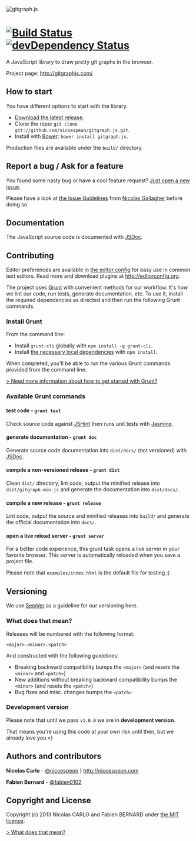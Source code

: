 ![gitgraph.js](/assets/logo/gitgraph-logo.png) 

[![Build Status](https://secure.travis-ci.org/nicoespeon/gitgraph.js.png)](http://travis-ci.org/nicoespeon/gitgraph.js) [![devDependency Status](https://david-dm.org/nicoespeon/gitgraph.js/dev-status.png)](https://david-dm.org/nicoespeon/gitgraph.js#info=devDependencies)
===========

A JavaScript library to draw pretty git graphs in the browser.

Project page: <http://gitgraphjs.com/>

## How to start

You have different options to start with the library:

- [Download the latest release](https://github.com/nicoespeon/gitgraph.js/releases/tag/v0.3.0).
- Clone the repo: `git clone git://github.com/nicoespeon/gitgraph.js.git`.
- Install with [Bower](http://bower.io/): `bower install gitgraph.js`.

Production files are available under the `build/` directory.

## Report a bug / Ask for a feature

You found some nasty bug or have a cool feature request? [Just open a new issue](https://github.com/nicoespeon/gitgraph.js/issues).

Please have a look at [the Issue Guidelines](https://github.com/necolas/issue-guidelines/blob/master/CONTRIBUTING.md) from [Nicolas Gallagher](https://github.com/necolas) before doing so.

## Documentation

The JavaScript source code is documented with [JSDoc](http://usejsdoc.org/).

## Contributing

Editor preferences are available in [the editor config](https://github.com/nicoespeon/gitgraph.js/blob/master/.editorconfig) for easy use in common text editors. Read more and download plugins at <http://editorconfig.org>.

The project uses [Grunt](http://gruntjs.com) with convenient methods for our workflow. It's how we lint our code, run tests, generate documentation, etc. To use it, install the required dependencies as directed and then run the following Grunt commands.

### Install Grunt

From the command line:

- Install `grunt-cli` globally with `npm install -g grunt-cli`.
- Install [the necessary local dependencies](https://github.com/nicoespeon/gitgraph.js/blob/master/.editorconfig) with `npm install`.

When completed, you'll be able to run the various Grunt commands provided from the command line.

[> Need more information about how to get started with Grunt?](http://gruntjs.com/getting-started)

### Available Grunt commands

#### test code - `grunt test`

Check source code against [JSHint](http://www.jshint.com/) then runs unit tests with [Jasmine](http://pivotal.github.io/jasmine/).

#### generate documentation - `grunt doc`

Generate source code documentation into `dist/docs/` (not versioned) with [JSDoc](http://usejsdoc.org/).

#### compile a non-versioned release - `grunt dist`

Clean `dist/` directory, lint code, output the minified release into `dist/gitgraph.min.js` and generate the documentation into `dist/docs/`.

#### compile a new release - `grunt release`

Lint code, output the source and minified releases into `build/` and generate the official documentation into `docs/`.

#### open a live reload server - `grunt server`

For a better code experience, this grunt task opens a live server in your favorite browser. This server is automatically reloaded when you save a project file.

Please note that `examples/index.html` is the default file for testing ;)

## Versioning

We use [SemVer](http://semver.org/) as a guideline for our versioning here.

### What does that mean?

Releases will be numbered with the following format:

```
<major>.<minor>.<patch>
```

And constructed with the following guidelines:

- Breaking backward compatibility bumps the `<major>` (and resets the `<minor>` and `<patch>`)
- New additions without breaking backward compatibility bumps the `<minor>` (and resets the `<patch>`)
- Bug fixes and misc. changes bumps the `<patch>`

### Development version

Please note that until we pass `v1.0.0` we are in **development version**.

That means you're using this code at your own risk until then, but we already love you =)

## Authors and contributors

**Nicolas Carlo** - [@nicoespeon](https://twitter.com/nicoespeon) } <http://nicoespeon.com>

**Fabien Bernard** - [@fabien0102](https://twitter.com/fabien0102)

## Copyright and License

Copyright (c) 2013 Nicolas CARLO and Fabien BERNARD under [the MIT license](https://github.com/nicoespeon/gitgraph.js/blob/master/LICENSE.md).

[> What does that mean?](http://choosealicense.com/licenses/mit/)
